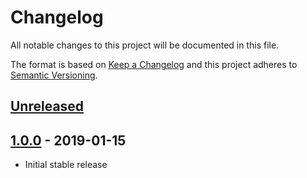 # Changelog
All notable changes to this project will be documented in this file.

The format is based on [Keep a Changelog](http://keepachangelog.com/en/1.0.0/)
and this project adheres to [Semantic Versioning](http://semver.org/spec/v2.0.0.html).

## [Unreleased]

## [1.0.0] - 2019-01-15

- Initial stable release

[Unreleased]: https://github.com/nic-at/rc0go/compare/v1.0.0...HEAD
[1.0.0]: https://github.com/nic-at/rc0go/compare/v1.0.0...v1.0.0

